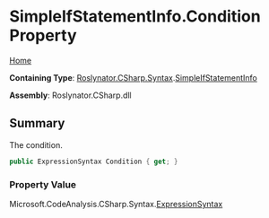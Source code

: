 <a name="_top"></a>

# SimpleIfStatementInfo\.Condition Property

[Home](../../../../../README.md#_top)

**Containing Type**: [Roslynator.CSharp.Syntax](../../README.md#_top)\.[SimpleIfStatementInfo](../README.md#_top)

**Assembly**: Roslynator\.CSharp\.dll

## Summary

The condition\.

```csharp
public ExpressionSyntax Condition { get; }
```

### Property Value

Microsoft\.CodeAnalysis\.CSharp\.Syntax\.[ExpressionSyntax](https://docs.microsoft.com/en-us/dotnet/api/microsoft.codeanalysis.csharp.syntax.expressionsyntax)

